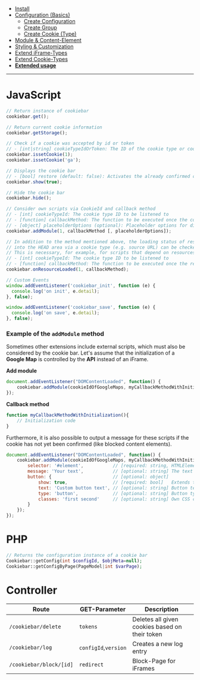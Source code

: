 - [Install](INSTALL.md)
- [Configuration (Basics)](BASICS.md)
    - [Create Configuration](CONFIGURATION.md)
    - [Create Group](GROUP.md)
    - [Create Cookie (Type)](COOKIE.md)
- [Module & Content-Element](MOD_CE.md)
- [Styling & Customization](CUSTOMIZATION.md)
- [Extend iFrame-Types](EXTEND_IFRAME.md)
- [Extend Cookie-Types](EXTEND_TYPE.md)
- [**Extended usage**](EXTENDED_USAGE.md)

---

# JavaScript
```javascript
// Return instance of cookiebar
cookiebar.get();

// Return current cookie information
cookiebar.getStorage();

// Check if a cookie was accepted by id or token
// - [int|string] cookieTypeIdOrToken: The ID of the cookie type or cookie token to be queried
cookiebar.issetCookie(1);
cookiebar.issetCookie('ga');

// Displays the cookie bar
// - [bool] restore (default: false): Activates the already confirmed cookie checkboxes
cookiebar.show(true);

// Hide the cookie bar
cookiebar.hide();

// Consider own scripts via CookieId and callback method
// - [int] cookieTypeId: The cookie type ID to be listened to
// - [function] callbackMethod: The function to be executed once the cookie type is accepted
// - [object] placeholderOptions (optional): Placeholder options for displaying own content
cookiebar.addModule(1, callbackMethod [, placeholderOptions]);

// In addition to the method mentioned above, the loading status of resources that are loaded 
// into the HEAD area via a cookie type (e.g. source URL) can be checked using the following method.
// This is necessary, for example, for scripts that depend on resources that are loaded asynchronously.
// - [int] cookieTypeId: The cookie type ID to be listened to
// - [function] callbackMethod: The function to be executed once the resource is loaded
cookiebar.onResourceLoaded(1, callbackMethod);

// Custom Events
window.addEventListener('cookiebar_init', function (e) {
  console.log('on init', e.detail);
}, false);

window.addEventListener('cookiebar_save', function (e) {
  console.log('on save', e.detail);
}, false);
```

### Example of the `addModule` method
Sometimes other extensions include external scripts, which must also be considered by the cookie bar. Let's assume that the initialization of a __Google Map__ is controlled by the __API__ instead of an iFrame.

__Add module__
```javascript
document.addEventListener("DOMContentLoaded", function() {
    cookiebar.addModule(cookieIdOfGoogleMaps, myCallbackMethodWithInitialization);
});
```

__Callback method__
```javascript
function myCallbackMethodWithInitialization(){
    // Initialization code
}
```

Furthermore, it is also possible to output a message for these scripts if the cookie has not yet been confirmed (like blocked content elements).
```javascript
document.addEventListener("DOMContentLoaded", function() {
    cookiebar.addModule(cookieIdOfGoogleMaps, myCallbackMethodWithInitialization, {
        selector: '#element',           // [required: string, HTMLElement] Defines the element in which the message is output
        message: 'Your text',           // [optional: string] The text to be displayed
        button: {                       // [optional: object]
            show: true,                 // [required: bool]   Extends the output by a confirmation button,
            text: 'Custom button text', // [optional: string] Button text
            type: 'button',             // [optional: string] Button type
            classes: 'first second'     // [optional: string] Own CSS classes for the button separated by spaces
        }
    });
});
```


# PHP
```php
// Returns the configuration instance of a cookie bar
Cookiebar::getConfig(int $configId, $objMeta=null);
Cookiebar::getConfigByPage(PageModel|int $varPage);
```

# Controller
Route | GET-Parameter | Description
---------- | ----------- | -----------
`/cookiebar/delete` | `tokens` | Deletes all given cookies based on their token
`/cookiebar/log` | `configId`,`version` | Creates a new log entry
`/cookiebar/block/[id]` | `redirect` | Block-Page for iFrames
